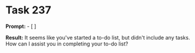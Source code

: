 # Task 237

**Prompt:** - [ ]

**Result:**
It seems like you've started a to-do list, but didn't include any tasks. How can I assist you in completing your to-do list?
